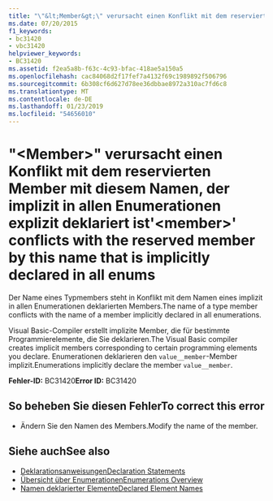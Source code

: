 ```yaml
---
title: "\"&lt;Member&gt;\" verursacht einen Konflikt mit dem reservierten Member mit diesem Namen, der implizit in allen Enumerationen explizit deklariert ist"
ms.date: 07/20/2015
f1_keywords:
- bc31420
- vbc31420
helpviewer_keywords:
- BC31420
ms.assetid: f2ea5a8b-f63c-4c93-bfac-418ae5a150a5
ms.openlocfilehash: cac84068d2f17fef7a4132f69c1989892f506796
ms.sourcegitcommit: 6b308cf6d627d78ee36dbbae8972a310ac7fd6c8
ms.translationtype: MT
ms.contentlocale: de-DE
ms.lasthandoff: 01/23/2019
ms.locfileid: "54656010"
---
```

# <a name="ltmembergt-conflicts-with-the-reserved-member-by-this-name-that-is-implicitly-declared-in-all-enums"></a><span data-ttu-id="51243-102">"&lt;Member&gt;" verursacht einen Konflikt mit dem reservierten Member mit diesem Namen, der implizit in allen Enumerationen explizit deklariert ist</span><span class="sxs-lookup"><span data-stu-id="51243-102">'&lt;member&gt;' conflicts with the reserved member by this name that is implicitly declared in all enums</span></span>
<span data-ttu-id="51243-103">Der Name eines Typmembers steht in Konflikt mit dem Namen eines implizit in allen Enumerationen deklarierten Members.</span><span class="sxs-lookup"><span data-stu-id="51243-103">The name of a type member conflicts with the name of a member implicitly declared in all enumerations.</span></span>  
  
 <span data-ttu-id="51243-104">Visual Basic-Compiler erstellt implizite Member, die für bestimmte Programmierelemente, die Sie deklarieren.</span><span class="sxs-lookup"><span data-stu-id="51243-104">The Visual Basic compiler creates implicit members corresponding to certain programming elements you declare.</span></span> <span data-ttu-id="51243-105">Enumerationen deklarieren den `value__member`-Member implizit.</span><span class="sxs-lookup"><span data-stu-id="51243-105">Enumerations implicitly declare the member `value__member`.</span></span>  
  
 <span data-ttu-id="51243-106">**Fehler-ID:** BC31420</span><span class="sxs-lookup"><span data-stu-id="51243-106">**Error ID:** BC31420</span></span>  
  
## <a name="to-correct-this-error"></a><span data-ttu-id="51243-107">So beheben Sie diesen Fehler</span><span class="sxs-lookup"><span data-stu-id="51243-107">To correct this error</span></span>  
  
-   <span data-ttu-id="51243-108">Ändern Sie den Namen des Members.</span><span class="sxs-lookup"><span data-stu-id="51243-108">Modify the name of the member.</span></span>  
  
## <a name="see-also"></a><span data-ttu-id="51243-109">Siehe auch</span><span class="sxs-lookup"><span data-stu-id="51243-109">See also</span></span>
- [<span data-ttu-id="51243-110">Deklarationsanweisungen</span><span class="sxs-lookup"><span data-stu-id="51243-110">Declaration Statements</span></span>](~/docs/visual-basic/programming-guide/language-features/statements.md#declaration-statements)
- [<span data-ttu-id="51243-111">Übersicht über Enumerationen</span><span class="sxs-lookup"><span data-stu-id="51243-111">Enumerations Overview</span></span>](../../visual-basic/programming-guide/language-features/constants-enums/enumerations-overview.md)
- [<span data-ttu-id="51243-112">Namen deklarierter Elemente</span><span class="sxs-lookup"><span data-stu-id="51243-112">Declared Element Names</span></span>](../../visual-basic/programming-guide/language-features/declared-elements/declared-element-names.md)
